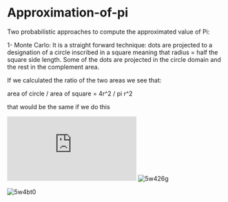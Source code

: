 # Approximation-of-pi

Two probabilistic approaches to compute the approximated value of Pi:

1- Monte Carlo:
It is a straight forward technique: dots are projected to a designation of a circle inscribed in a square meaning that radius = half the square side length. Some of the dots are projected in the circle domain and the rest in the complement area.

If we calculated the ratio of the two areas we see that:

area of circle / area of square = 4r^2 / pi r^2 

that would be the same if we do this 

![Alt text here](https://latex.codecogs.com/svg.latex?%5Chuge%20%5Clim_%7Bx%5Cto%5Cinfty%7D%20%5Cfrac%7B%5C%23%5C%3Bdots%5C%3Bof%5C%3Bwithin%20%5C%3Bthe%5C%3Bcircle%20%7D%7Btotal%20%5C%3B%20no.%20%5C%3B%20of%20%5C%3B%20dots%20%28x%29%7D%20*%20%5C%3B4)
![5w426g](https://user-images.githubusercontent.com/59314933/144127624-5dc805a0-520d-4d7b-9746-75dc96a3bd03.gif)



![5w4bt0](https://user-images.githubusercontent.com/59314933/144129325-fe1e9d6c-6fea-46f7-876e-744295797fa7.gif)
